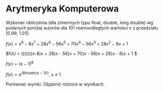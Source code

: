 <h1>Arytmeryka Komputerowa</h1>
Wykonać obliczenia (dla zmiennych typu float, double, long double) wg podanych
poniżej wzorów dla 101 równoodległych wartości x z przedziału [0.99, 1.01]:  
  
$f(x) = x^8 -8x^7 + 28x^6 - 56x^5 + 70x^4 - 56x^3 + 28x^2 -8x + 1$
  
$f(x) = (((((((x-8)x + 28)x - 56)x + 70)x - 56)x + 28)x - 8)x + 1  $
  
$f(x) = (x-1)^8$  
  
$f(x) = e^{(8ln(abs(x-1)))}$, x $\neq$ 1  

Porównać wyniki. Objaśnić różnice w wynikach.

